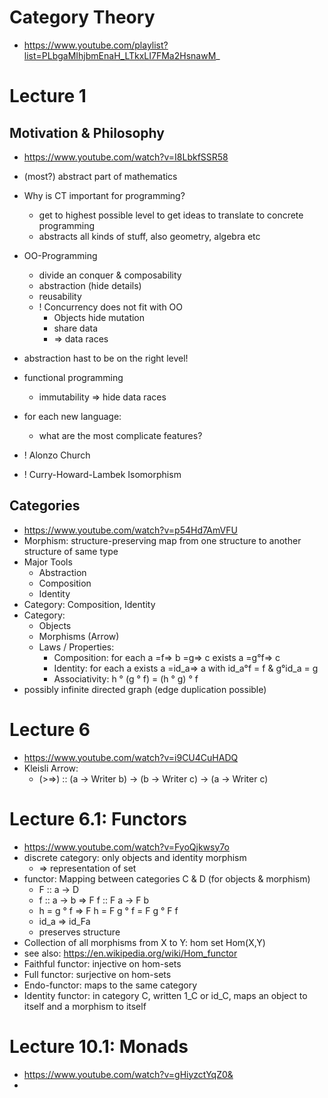 # Category Theory

* https://www.youtube.com/playlist?list=PLbgaMIhjbmEnaH_LTkxLI7FMa2HsnawM_

# Lecture 1

## Motivation & Philosophy

* https://www.youtube.com/watch?v=I8LbkfSSR58
* (most?) abstract part of mathematics
* Why is CT important for programming?
    * get to highest possible level to get ideas to translate to concrete programming
    * abstracts all kinds of stuff, also geometry, algebra etc
* OO-Programming
    * divide an conquer & composability
    * abstraction (hide details)
    * reusability
    * ! Concurrency does not fit with OO
        * Objects hide mutation
        * share data
        * => data races
* abstraction hast to be on the right level!
* functional programming
    * immutability => hide data races
* for each new language:
    * what are the most complicate features?

* ! Alonzo Church
* ! Curry-Howard-Lambek Isomorphism

## Categories
* https://www.youtube.com/watch?v=p54Hd7AmVFU
* Morphism: structure-preserving map from one structure to another structure of same type
* Major Tools
    * Abstraction
    * Composition
    * Identity
* Category: Composition, Identity
* Category:
    * Objects
    * Morphisms (Arrow)
    * Laws / Properties:
        * Composition: for each a =f=> b =g=> c exists a =g°f=> c
        * Identity: for each a exists a =id_a=> a with id_a°f = f & g°id_a = g
        * Associativity: h ° (g ° f) = (h ° g) ° f
* possibly infinite directed graph (edge duplication possible)

# Lecture 6

* https://www.youtube.com/watch?v=i9CU4CuHADQ
* Kleisli Arrow:
    * (>=>) :: (a -> Writer b) -> (b -> Writer c) -> (a -> Writer c)

# Lecture 6.1: Functors

* https://www.youtube.com/watch?v=FyoQjkwsy7o
* discrete category: only objects and identity morphism
    * => representation of set
* functor: Mapping between categories C & D (for objects & morphism)
    * F :: a -> D
    * f :: a -> b => F f :: F a -> F b
    * h = g ° f => F h = F g ° f = F g ° F f
    * id_a => id_Fa
    * preserves structure
* Collection of all morphisms from X to Y: hom set Hom(X,Y)
* see also: https://en.wikipedia.org/wiki/Hom_functor
* Faithful functor: injective on hom-sets
* Full functor: surjective on hom-sets
* Endo-functor: maps to the same category
* Identity functor: in category C, written 1_C or id_C, maps an object to itself and a morphism to itself


# Lecture 10.1: Monads

* https://www.youtube.com/watch?v=gHiyzctYqZ0&
* 

